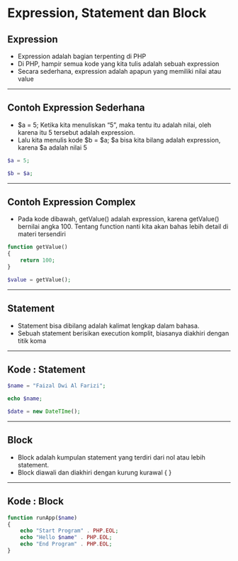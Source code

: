 # Expression, Statement dan Block

## Expression

- Expression adalah bagian terpenting di PHP
- Di PHP, hampir semua kode yang kita tulis adalah sebuah expression
- Secara sederhana, expression adalah apapun yang memiliki nilai atau value

---

## Contoh Expression Sederhana

- $a = 5; Ketika kita menuliskan “5”, maka tentu itu adalah nilai, oleh karena itu 5 tersebut adalah expression.
- Lalu kita menulis kode $b = $a; $a bisa kita bilang adalah expression, karena $a adalah nilai 5

```php
$a = 5;

$b = $a;
```

---

## Contoh Expression Complex

- Pada kode dibawah, getValue() adalah expression, karena getValue() bernilai angka 100. Tentang function nanti kita akan bahas lebih detail di materi tersendiri

```php
function getValue()
{
    return 100;
}

$value = getValue();
```

---

## Statement

- Statement bisa dibilang adalah kalimat lengkap dalam bahasa.
- Sebuah statement berisikan execution komplit, biasanya diakhiri dengan titik koma

---

## Kode : Statement

```php
$name = "Faizal Dwi Al Farizi";

echo $name;

$date = new DateTIme();
```

---

## Block

- Block adalah kumpulan statement yang terdiri dari nol atau lebih statement.
- Block diawali dan diakhiri dengan kurung kurawal { }

---

## Kode : Block

```php
function runApp($name)
{
    echo "Start Program" . PHP.EOL;
    echo "Hello $name" . PHP.EOL;
    echo "End Program" . PHP.EOL;
}
```